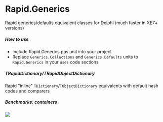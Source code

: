 # Rapid.Generics
Rapid generics/defaults equivalent classes for Delphi (much faster in XE7+ versions)

##### How to use
* Include Rapid.Generics.pas unit into your project
* Replace `Generics.Collections` and `Generics.Defaults` units to `Rapid.Generics` in your `uses` code sections
 
##### TRapidDictionary/TRapidObjectDictionary
Rapid "inline" `TDictionary`/`TObjectDictionary` equivalents with default hash codes and comparers

##### Benchmarks: containers
![](http://dmozulyov.ucoz.net/RapidGenerics/Containers.png)